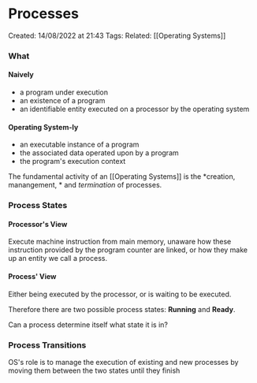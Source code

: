 # Processes
Created: 14/08/2022 at 21:43
Tags: 
Related: [[Operating Systems]]

### What
#### Naively
- a program under execution
- an existence of a program
- an identifiable entity executed on a processor by the operating system

#### Operating System-ly
- an executable instance of a program
- the associated data operated upon by a program
- the program's execution context

The fundamental activity of an [[Operating Systems]] is the *creation, manangement, * and *termination* of processes.

### Process States
#### Processor's View
Execute machine instruction from main memory, unaware how these instruction provided by the program counter are linked, or how they make up an entity we call a process.

#### Process' View
Either being executed by the processor, or is waiting to be executed.

Therefore there are two possible process states: **Running** and **Ready**.

Can a process determine itself what state it is in?

### Process Transitions
OS's role is to manage the execution of existing and new processes by moving them between the two states until they finish
